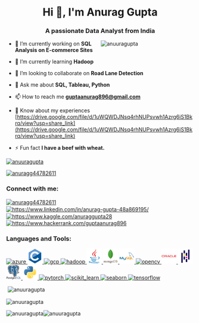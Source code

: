 
<h1 align="center">Hi 👋, I'm Anurag Gupta</h1>
<h3 align="center">A passionate Data Analyst from India</h3>

<p><img align="right" width="250" src="https://substackcdn.com/image/fetch/f_auto,q_auto:good,fl_progressive:steep/https%3A%2F%2Fbucketeer-e05bbc84-baa3-437e-9518-adb32be77984.s3.amazonaws.com%2Fpublic%2Fimages%2F9f8dd332-c761-4c9e-bd26-80c67b79084c_492x376.gif" alt="anuuragupta" /></p>


- 🔭 I’m currently working on **SQL Analysis on E-commerce Sites**

- 🌱 I’m currently learning **Hadoop**

- 👯 I’m looking to collaborate on **Road Lane Detection**

- 💬 Ask me about **SQL, Tableau, Python**

- 📫 How to reach me **guptaanurag896@gmail.com**

- 📄 Know about my experiences [https://drive.google.com/file/d/1uWQWDJNsq4rhNUPsvwh1Azrg6iS1Bkrq/view?usp=share_link](https://drive.google.com/file/d/1uWQWDJNsq4rhNUPsvwh1Azrg6iS1Bkrq/view?usp=share_link)

- ⚡ Fun fact **I have a beef with wheat.**

<p align="left"> <a href="https://github.com/ryo-ma/github-profile-trophy"><img src="https://github-profile-trophy.vercel.app/?username=anuuragupta" alt="anuuragupta" /></a> </p>

<p align="left"> <a href="https://twitter.com/anuragg44782611" target="blank"><img src="https://img.shields.io/twitter/follow/anuragg44782611?logo=twitter&style=for-the-badge" alt="anuragg44782611" /></a> </p>


<h3 align="left">Connect with me:</h3>
<p align="left">
<a href="https://twitter.com/anuragg44782611" target="blank"><img align="center" src="https://raw.githubusercontent.com/rahuldkjain/github-profile-readme-generator/master/src/images/icons/Social/twitter.svg" alt="anuragg44782611" height="30" width="40" /></a>
<a href="https://linkedin.com/in/https://www.linkedin.com/in/anurag-gupta-48a869195/" target="blank"><img align="center" src="https://raw.githubusercontent.com/rahuldkjain/github-profile-readme-generator/master/src/images/icons/Social/linked-in-alt.svg" alt="https://www.linkedin.com/in/anurag-gupta-48a869195/" height="30" width="40" /></a>
<a href="https://kaggle.com/https://www.kaggle.com/anuraggupta28" target="blank"><img align="center" src="https://raw.githubusercontent.com/rahuldkjain/github-profile-readme-generator/master/src/images/icons/Social/kaggle.svg" alt="https://www.kaggle.com/anuraggupta28" height="30" width="40" /></a>
<a href="https://www.hackerrank.com/https://www.hackerrank.com/guptaanurag896" target="blank"><img align="center" src="https://raw.githubusercontent.com/rahuldkjain/github-profile-readme-generator/master/src/images/icons/Social/hackerrank.svg" alt="https://www.hackerrank.com/guptaanurag896" height="30" width="40" /></a>
</p>

<h3 align="left">Languages and Tools:</h3>
<p align="left"> <a href="https://azure.microsoft.com/en-in/" target="_blank" rel="noreferrer"> <img src="https://www.vectorlogo.zone/logos/microsoft_azure/microsoft_azure-icon.svg" alt="azure" width="40" height="40"/> </a> <a href="https://www.cprogramming.com/" target="_blank" rel="noreferrer"> <img src="https://raw.githubusercontent.com/devicons/devicon/master/icons/c/c-original.svg" alt="c" width="40" height="40"/> </a> <a href="https://cloud.google.com" target="_blank" rel="noreferrer"> <img src="https://www.vectorlogo.zone/logos/google_cloud/google_cloud-icon.svg" alt="gcp" width="40" height="40"/> </a> <a href="https://hadoop.apache.org/" target="_blank" rel="noreferrer"> <img src="https://www.vectorlogo.zone/logos/apache_hadoop/apache_hadoop-icon.svg" alt="hadoop" width="40" height="40"/> </a> <a href="https://www.java.com" target="_blank" rel="noreferrer"> <img src="https://raw.githubusercontent.com/devicons/devicon/master/icons/java/java-original.svg" alt="java" width="40" height="40"/> </a> <a href="https://www.mongodb.com/" target="_blank" rel="noreferrer"> <img src="https://raw.githubusercontent.com/devicons/devicon/master/icons/mongodb/mongodb-original-wordmark.svg" alt="mongodb" width="40" height="40"/> </a> <a href="https://www.mysql.com/" target="_blank" rel="noreferrer"> <img src="https://raw.githubusercontent.com/devicons/devicon/master/icons/mysql/mysql-original-wordmark.svg" alt="mysql" width="40" height="40"/> </a> <a href="https://opencv.org/" target="_blank" rel="noreferrer"> <img src="https://www.vectorlogo.zone/logos/opencv/opencv-icon.svg" alt="opencv" width="40" height="40"/> </a> <a href="https://www.oracle.com/" target="_blank" rel="noreferrer"> <img src="https://raw.githubusercontent.com/devicons/devicon/master/icons/oracle/oracle-original.svg" alt="oracle" width="40" height="40"/> </a> <a href="https://pandas.pydata.org/" target="_blank" rel="noreferrer"> <img src="https://raw.githubusercontent.com/devicons/devicon/2ae2a900d2f041da66e950e4d48052658d850630/icons/pandas/pandas-original.svg" alt="pandas" width="40" height="40"/> </a> <a href="https://www.postgresql.org" target="_blank" rel="noreferrer"> <img src="https://raw.githubusercontent.com/devicons/devicon/master/icons/postgresql/postgresql-original-wordmark.svg" alt="postgresql" width="40" height="40"/> </a> <a href="https://www.python.org" target="_blank" rel="noreferrer"> <img src="https://raw.githubusercontent.com/devicons/devicon/master/icons/python/python-original.svg" alt="python" width="40" height="40"/> </a> <a href="https://pytorch.org/" target="_blank" rel="noreferrer"> <img src="https://www.vectorlogo.zone/logos/pytorch/pytorch-icon.svg" alt="pytorch" width="40" height="40"/> </a> <a href="https://scikit-learn.org/" target="_blank" rel="noreferrer"> <img src="https://upload.wikimedia.org/wikipedia/commons/0/05/Scikit_learn_logo_small.svg" alt="scikit_learn" width="40" height="40"/> </a> <a href="https://seaborn.pydata.org/" target="_blank" rel="noreferrer"> <img src="https://seaborn.pydata.org/_images/logo-mark-lightbg.svg" alt="seaborn" width="40" height="40"/> </a> <a href="https://www.tensorflow.org" target="_blank" rel="noreferrer"> <img src="https://www.vectorlogo.zone/logos/tensorflow/tensorflow-icon.svg" alt="tensorflow" width="40" height="40"/> </a> </p>

<p>&nbsp;<img align="center" src="https://github-readme-stats.vercel.app/api?username=anuuragupta&show_icons=true&locale=en" alt="anuuragupta" /></p>

<p><img align="center" src="https://github-readme-streak-stats.herokuapp.com/?user=anuuragupta&" alt="anuuragupta" /></p>

<p><img align="left" src="https://github-readme-stats.vercel.app/api/top-langs?username=anuuragupta&show_icons=true&locale=en&layout=compact" alt="anuuragupta" /></p>
<p align="left"> <img src="https://komarev.com/ghpvc/?username=anuuragupta&label=Profile%20views&color=0e75b6&style=flat" alt="anuuragupta" /> </p>
